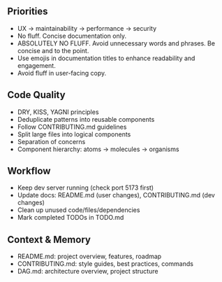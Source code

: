 ## Priorities

- UX → maintainability → performance → security
- No fluff. Concise documentation only.
- ABSOLUTELY NO FLUFF. Avoid unnecessary words and phrases. Be concise and to
  the point.
- Use emojis in documentation titles to enhance readability and engagement.
- Avoid fluff in user-facing copy.
    
## Code Quality

- DRY, KISS, YAGNI principles
- Deduplicate patterns into reusable components
- Follow CONTRIBUTING.md guidelines
- Split large files into logical components
- Separation of concerns
- Component hierarchy: atoms → molecules → organisms

## Workflow

- Keep dev server running (check port 5173 first)
- Update docs: README.md (user changes), CONTRIBUTING.md (dev changes)
- Clean up unused code/files/dependencies
- Mark completed TODOs in TODO.md

## Context & Memory

- README.md: project overview, features, roadmap
- CONTRIBUTING.md: style guides, best practices, commands
- DAG.md: architecture overview, project structure
